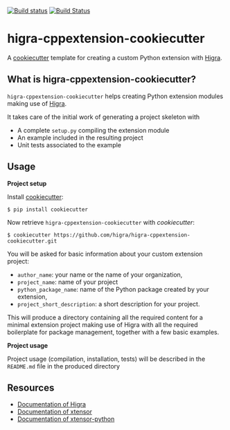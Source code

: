 [![Build status](https://ci.appveyor.com/api/projects/status/0cuehlbeaxoql1hj/branch/master?svg=true)](https://ci.appveyor.com/project/PerretB/higra-cppextension-cookiecutter/branch/master)
[![Build Status](https://travis-ci.org/higra/Higra-cppextension-cookiecutter.svg?branch=master)](https://travis-ci.org/higra/Higra-cppextension-cookiecutter)

# higra-cppextension-cookiecutter

A [cookiecutter](https://github.com/audreyr/cookiecutter) template for creating a custom Python extension with [Higra](https://github.com/higra/Higra).

## What is higra-cppextension-cookiecutter?

`higra-cppextension-cookiecutter` helps creating Python extension modules making use of [Higra](https://github.com/higra/Higra).

It takes care of the initial work of generating a project skeleton with

- A complete `setup.py` compiling the extension module
- An example included in the resulting project
- Unit tests associated to the example


## Usage

**Project setup**

Install [cookiecutter](https://github.com/audreyr/cookiecutter):

    $ pip install cookiecutter

Now retrieve `higra-cppextension-cookiecutter` with  *cookiecutter*:

    $ cookiecutter https://github.com/higra/higra-cppextension-cookiecutter.git

You will be asked for basic information about your custom extension project:

- `author_name`: your name or the name of your organization,
- `project_name`: name of your project
- `python_package_name`: name of the Python package created by your extension,
- `project_short_description`: a short description for your project.

This will produce a directory containing all the required content for a minimal extension
project making use of Higra with all the required boilerplate for package management,
together with a few basic examples. 

**Project usage**

Project usage (compilation, installation, tests) will be described in the `README.md` file in the produced directory

## Resources

- [Documentation of Higra](https://higra.readthedocs.io/)
- [Documentation of xtensor](https://xtensor.readthedocs.io/en/latest/)
- [Documentation of xtensor-python](https://xtensor-pyhton.readthedocs.io/en/latest/)

